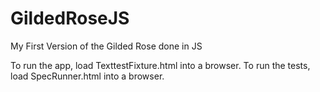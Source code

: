 # GildedRoseJS
My First Version of the Gilded Rose done in JS

To run the app, load TexttestFixture.html into a browser.
To run the tests, load SpecRunner.html into a browser.
